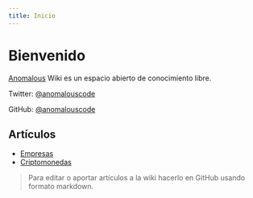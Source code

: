 ```yaml
---
title: Inicio
---
```


# Bienvenido

[Anomalous](https://anomalous.xyz) Wiki es un espacio abierto de conocimiento libre.

Twitter: [@anomalouscode](https://twitter.com/anomalouscode)

GitHub: [@anomalouscode](https://github.com/anomalouscode)

## Artículos

- [Empresas](/empresas)
- [Criptomonedas](/criptomonedas)

> Para editar o aportar artículos a la wiki hacerlo en GitHub usando formato markdown.
